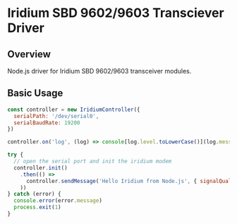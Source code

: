 # Iridium SBD 9602/9603 Transciever Driver

## Overview
Node.js driver for Iridium SBD 9602/9603 transceiver modules. 

## Basic Usage
```js
const controller = new IridiumController({
  serialPath: '/dev/serial0',
  serialBaudRate: 19200
})

controller.on('log', (log) => console[log.level.toLowerCase()](log.message));

try {
  // open the serial port and init the iridium modem
  controller.init()
    .then(() => 
      controller.sendMessage('Hello Iridium from Node.js', { signalQuality: 2, compressed: false, binary: false }
    ))
} catch (error) {
  console.error(error.message)
  process.exit(1)
}
```